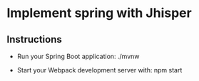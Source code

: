 # Implement spring with Jhisper


## Instructions

* Run your Spring Boot application: ./mvnw

* Start your Webpack development server with: npm start
